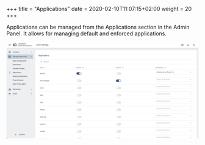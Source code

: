 +++
title = "Applications"
date = 2020-02-10T11:07:15+02:00
weight = 20
+++

Applications can be managed from the Applications section in the Admin Panel. It allows for managing default and enforced applications.

![Applications](images/applications.png?classes=shadow,border "Applications")
